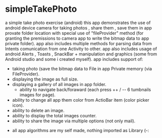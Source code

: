 # simpleTakePhoto
a simple take photo exercise (android)
this app demonstrates the use of android device camera for taking photos , share them , save them in app provate folder location with special use of "fileProvider" method (for
granting the premissions to camera app to write the bitmap data to app private folder).
app also includes multiple methods for parsing data from Intents comunication from one Activity to other.
app also includes usage of android Alerts , Toasts , SnackBar + manipulation and graphics (some from Android studio and some i created myself).
app includes support of:

- taking photo (save the bitmap data to File in app Private memory (via FileProvider).
- displaying the image as full size.
- displaying a gallery of all images in app folder.
  + ability to navigate back/foraward (each press ++ / -- 6 tumbnails images for page).
- ability to change all app them color from ActioBar item (color picker icon).
- ability to delete an image.
- ability to display the total images counter.
- ability to share the image via multiple options (not only mail).

* all app algorithms are my self made, nothing imported as Library (-:
